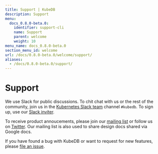 ```yaml
---
title: Support | KubeDB
description: Support
menu:
  docs_0.8.0-beta.0:
    identifier: support-cli
    name: Support
    parent: welcome
    weight: 10
menu_name: docs_0.8.0-beta.0
section_menu_id: welcome
url: /docs/0.8.0-beta.0/welcome/support/
aliases:
  - /docs/0.8.0-beta.0/support/
---
```


# Support

We use Slack for public discussions. To chit chat with us or the rest of the community, join us in the [Kubernetes Slack team](https://kubernetes.slack.com/messages/C8149MREV/) channel `#kubedb`. To sign up, use our [Slack inviter](http://slack.kubernetes.io/).

To receive product annoucements, please join our [mailing list](https://groups.google.com/forum/#!forum/kubedb) or follow us on [Twitter](https://twitter.com/KubeDB). Our mailing list is also used to share design docs shared via Google docs.

If you have found a bug with KubeDB or want to request for new features, please [file an issue](https://github.com/kubedb/project/issues/new).
